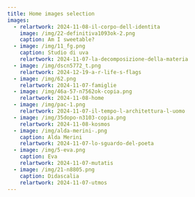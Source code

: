 ```yaml
---
title: Home images selection
images:
  - relartwork: 2024-11-08-il-corpo-dell-identita
    image: /img/22-definitiva1093ok-2.png
    caption: Am I sweetable?
  - image: /img/11_fg.png
    caption: Studio di uva
    relartwork: 2024-11-07-la-decomposizione-della-materia
  - image: /img/dscn5772_t.png
    relartwork: 2024-12-19-a-r-life-s-flags
  - image: /img/62.png
    relartwork: 2024-11-07-famiglie
  - image: /img/46a-57-n7562ok-copia.png
    relartwork: 2024-11-08-home
  - image: /img/pac-1.png
    relartwork: 2024-11-07-il-tempo-l-architettura-l-uomo
  - image: /img/35dopo-n3103-copia.png
    relartwork: 2024-11-08-kosmos
  - image: /img/alda-merini-.png
    caption: Alda Merini
    relartwork: 2024-11-07-lo-sguardo-del-poeta
  - image: /img/5-eva.png
    caption: Eva
    relartwork: 2024-11-07-mutatis
  - image: /img/21-n8805.png
    caption: Didascalia
    relartwork: 2024-11-07-utmos
---
```

